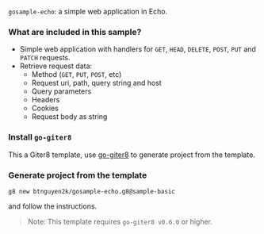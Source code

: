 `gosample-echo`: a simple web application in Echo.

### What are included in this sample?

- Simple web application with handlers for `GET`, `HEAD`, `DELETE`, `POST`, `PUT` and `PATCH` requests.
- Retrieve request data:
  - Method (`GET`, `PUT`, `POST`, etc)
  - Request uri, path, query string and host
  - Query parameters
  - Headers
  - Cookies
  - Request body as string

### Install `go-giter8`

This a Giter8 template, use [go-giter8](https://github.com/btnguyen2k/go-giter8) to generate project from the template.

### Generate project from the template

```
g8 new btnguyen2k/gosample-echo.g8@sample-basic
```

and follow the instructions.

> Note: This template requires `go-giter8 v0.6.0` or higher.
